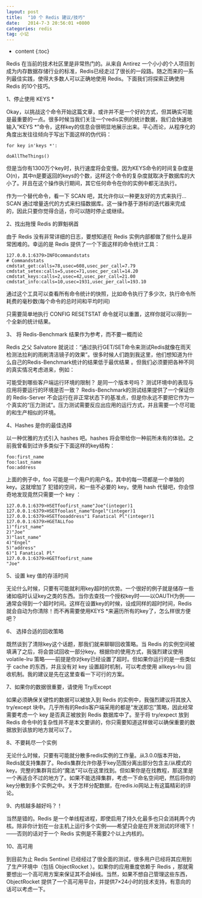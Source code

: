 ```yaml
---
layout: post
title:  "10 个 Redis 建议/技巧"
date:   2014-7-3 20:56:01 +0800
categories: redis
tag: 小记
---
```


* content
{:toc}

Redis 在当前的技术社区里是非常热门的。从来自 Antirez 一个小小的个人项目到成为内存数据存储行业的标准，Redis已经走过了很长的一段路。随之而来的一系列最佳实践，使得大多数人可以正确地使用 Redis。下面我们将探索正确使用 Redis 的10个技巧。

1、停止使用 KEYS *

Okay，以挑战这个命令开始这篇文章，或许并不是一个好的方式，但其确实可能是最重要的一点。很多时候当我们关注一个redis实例的统计数据，我们会快速地输入”KEYS *”命令，这样key的信息会很明显地展示出来。平心而论，从程序化的角度出发往往倾向于写出下面这样的伪代码：

	for key in'keys *':
	 
	doAllTheThings()

但是当你有1300万个key时，执行速度将会变慢。因为KEYS命令的时间复杂度是O(n)，其中n是要返回的keys的个数，这样这个命令的复杂度就取决于数据库的大小了。并且在这个操作执行期间，其它任何命令在你的实例中都无法执行。

作为一个替代命令，看一下 SCAN 吧，其允许你以一种更友好的方式来执行… SCAN 通过增量迭代的方式来扫描数据库。这一操作基于游标的迭代器来完成的，因此只要你觉得合适，你可以随时停止或继续。

2、找出拖慢 Redis 的罪魁祸首

由于 Redis 没有非常详细的日志，要想知道在 Redis 实例内部都做了些什么是非常困难的。幸运的是 Redis 提供了一个下面这样的命令统计工具：

	127.0.0.1:6379>INFOcommandstats
	# Commandstats
	cmdstat_get:calls=78,usec=608,usec_per_call=7.79
	cmdstat_setex:calls=5,usec=71,usec_per_call=14.20
	cmdstat_keys:calls=2,usec=42,usec_per_call=21.00
	cmdstat_info:calls=10,usec=1931,usec_per_call=193.10

通过这个工具可以查看所有命令统计的快照，比如命令执行了多少次，执行命令所耗费的毫秒数(每个命令的总时间和平均时间)

只需要简单地执行 CONFIG RESETSTAT 命令就可以重置，这样你就可以得到一个全新的统计结果。

3、 将 Redis-Benchmark 结果作为参考，而不要一概而论

Redis 之父 Salvatore 就说过：“通过执行GET/SET命令来测试Redis就像在雨天检测法拉利的雨刷清洁镜子的效果”。很多时候人们跑到我这里，他们想知道为什么自己的Redis-Benchmark统计的结果低于最优结果 。但我们必须要把各种不同的真实情况考虑进来，例如：

可能受到哪些客户端运行环境的限制？
是同一个版本号吗？
测试环境中的表现与应用将要运行的环境是否一致？
Redis-Benchmark的测试结果提供了一个保证你的 Redis-Server 不会运行在非正常状态下的基准点，但是你永远不要把它作为一个真实的“压力测试”。压力测试需要反应出应用的运行方式，并且需要一个尽可能的和生产相似的环境。

4、Hashes 是你的最佳选择

以一种优雅的方式引入 hashes 吧。hashes 将会带给你一种前所未有的体验。之前我曾看到过许多类似于下面这样的key结构：


	foo:first_name
	foo:last_name
	foo:address

上面的例子中，foo 可能是一个用户的用户名，其中的每一项都是一个单独的 key。这就增加了 犯错的空间，和一些不必要的 key。使用 hash 代替吧，你会惊奇地发现竟然只需要一个 key ：

	127.0.0.1:6379>HSETfoofirst_name"Joe"(integer)1
	127.0.0.1:6379>HSETfoolast_name"Engel"(integer)1
	127.0.0.1:6379>HSETfooaddress"1 Fanatical Pl"(integer)1
	127.0.0.1:6379>HGETALLfoo
	1)"first_name"
	2)"Joe"
	3)"last_name"
	4)"Engel"
	5)"address"
	6)"1 Fanatical Pl"
	127.0.0.1:6379>HGETfoofirst_name
	"Joe"

5、设置 key 值的存活时间

无论什么时候，只要有可能就利用key超时的优势。一个很好的例子就是储存一些诸如临时认证key之类的东西。当你去查找一个授权key时——以OAUTH为例——通常会得到一个超时时间。这样在设置key的时候，设成同样的超时时间，Redis就会自动为你清除！而不再需要使用KEYS *来遍历所有的key了，怎么样很方便吧？

6、 选择合适的回收策略

既然谈到了清除key这个话题，那我们就来聊聊回收策略。当 Redis 的实例空间被填满了之后，将会尝试回收一部分key。根据你的使用方式，我强烈建议使用 volatile-lru 策略——前提是你对key已经设置了超时。但如果你运行的是一些类似于 cache 的东西，并且没有对 key 设置超时机制，可以考虑使用 allkeys-lru 回收机制。我的建议是先在这里查看一下可行的方案。

7、如果你的数据很重要，请使用 Try/Except

如果必须确保关键性的数据可以被放入到 Redis 的实例中，我强烈建议将其放入 try/except 块中。几乎所有的Redis客户端采用的都是“发送即忘”策略，因此经常需要考虑一个 key 是否真正被放到 Redis 数据库中了。至于将 try/expect 放到 Redis 命令中的复杂性并不是本文要讲的，你只需要知道这样做可以确保重要的数据放到该放的地方就可以了。

8、不要耗尽一个实例

无论什么时候，只要有可能就分散多redis实例的工作量。从3.0.0版本开始，Redis就支持集群了。Redis集群允许你基于key范围分离出部分包含主/从模式的key。完整的集群背后的“魔法”可以在这里找到。但如果你是在找教程，那这里是一个再适合不过的地方了。如果不能选择集群，考虑一下命名空间吧，然后将你的key分散到多个实例之中。关于怎样分配数据，在redis.io网站上有这篇精彩的评论。

9、内核越多越好吗？！

当然是错的。Redis 是一个单线程进程，即使启用了持久化最多也只会消耗两个内核。除非你计划在一台主机上运行多个实例——希望只会是在开发测试的环境下！——否则的话对于一个 Redis 实例是不需要2个以上内核的。

10、高可用

到目前为止 Redis Sentinel 已经经过了很全面的测试，很多用户已经将其应用到了生产环境中（包括 ObjectRocket ）。如果你的应用重度依赖于 Redis ，那就需要想出一个高可用方案来保证其不会掉线。当然，如果不想自己管理这些东西，ObjectRocket 提供了一个高可用平台，并提供7×24小时的技术支持，有意向的话可以考虑一下。